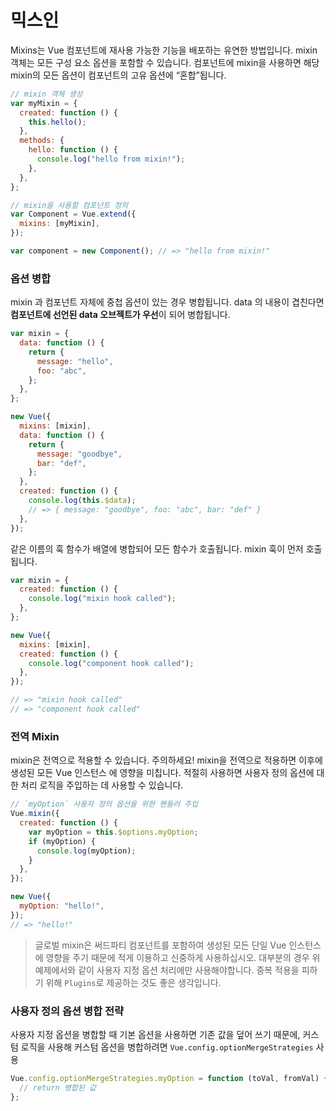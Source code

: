 # 믹스인

Mixins는 Vue 컴포넌트에 재사용 가능한 기능을 배포하는 유연한 방법입니다. mixin 객체는 모든 구성 요소 옵션을 포함할 수 있습니다. 컴포넌트에 mixin을 사용하면 해당 mixin의 모든 옵션이 컴포넌트의 고유 옵션에 “혼합”됩니다.

```js
// mixin 객체 생성
var myMixin = {
  created: function () {
    this.hello();
  },
  methods: {
    hello: function () {
      console.log("hello from mixin!");
    },
  },
};

// mixin을 사용할 컴포넌트 정의
var Component = Vue.extend({
  mixins: [myMixin],
});

var component = new Component(); // => "hello from mixin!"
```

### 옵션 병합

mixin 과 컴포넌트 자체에 중첩 옵션이 있는 경우 병합됩니다.
data 의 내용이 겹친다면 **컴포넌트에 선언된 data 오브젝트가 우선**이 되어 병합됩니다.

```js
var mixin = {
  data: function () {
    return {
      message: "hello",
      foo: "abc",
    };
  },
};

new Vue({
  mixins: [mixin],
  data: function () {
    return {
      message: "goodbye",
      bar: "def",
    };
  },
  created: function () {
    console.log(this.$data);
    // => { message: "goodbye", foo: "abc", bar: "def" }
  },
});
```

같은 이름의 훅 함수가 배열에 병합되어 모든 함수가 호출됩니다.
mixin 훅이 먼저 호출됩니다.

```js
var mixin = {
  created: function () {
    console.log("mixin hook called");
  },
};

new Vue({
  mixins: [mixin],
  created: function () {
    console.log("component hook called");
  },
});

// => "mixin hook called"
// => "component hook called"
```

### 전역 Mixin

mixin은 전역으로 적용할 수 있습니다. 주의하세요! mixin을 전역으로 적용하면 이후에 생성된 모든 Vue 인스턴스 에 영향을 미칩니다. 적절히 사용하면 사용자 정의 옵션에 대한 처리 로직을 주입하는 데 사용할 수 있습니다.

```js
// `myOption` 사용자 정의 옵션을 위한 핸들러 주입
Vue.mixin({
  created: function () {
    var myOption = this.$options.myOption;
    if (myOption) {
      console.log(myOption);
    }
  },
});

new Vue({
  myOption: "hello!",
});
// => "hello!"
```

> 글로벌 mixin은 써드파티 컴포넌트를 포함하여 생성된 모든 단일 Vue 인스턴스에 영향을 주기 때문에 적게 이용하고 신중하게 사용하십시오. 대부분의 경우 위 예제에서와 같이 사용자 지정 옵션 처리에만 사용해야합니다. 중복 적용을 피하기 위해 `Plugins`로 제공하는 것도 좋은 생각입니다.

### 사용자 정의 옵션 병합 전략

사용자 지정 옵션을 병합할 때 기본 옵션을 사용하면 기존 값을 덮어 쓰기 때문에, 커스텀 로직을 사용해 커스텀 옵션을 병합하려면 `Vue.config.optionMergeStrategies` 사용

```js
Vue.config.optionMergeStrategies.myOption = function (toVal, fromVal) {
  // return 병합된 값
};
```
